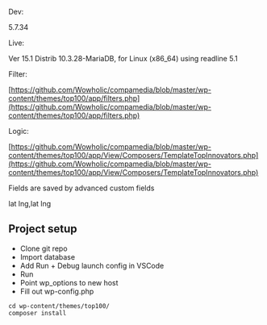 Dev:

5.7.34

Live:

Ver 15.1 Distrib 10.3.28-MariaDB, for Linux (x86_64) using readline 5.1

Filter:

[https://github.com/Wowholic/compamedia/blob/master/wp-content/themes/top100/app/filters.php](https://github.com/Wowholic/compamedia/blob/master/wp-content/themes/top100/app/filters.php)

Logic:

[https://github.com/Wowholic/compamedia/blob/master/wp-content/themes/top100/app/View/Composers/TemplateTopInnovators.php](https://github.com/Wowholic/compamedia/blob/master/wp-content/themes/top100/app/View/Composers/TemplateTopInnovators.php)

Fields are saved by advanced custom fields

lat lng,lat lng

## Project setup

- Clone git repo
- Import database
- Add Run + Debug launch config in VSCode
- Run
- Point wp_options to new host
- Fill out wp-config.php

```other
cd wp-content/themes/top100/
composer install
```



